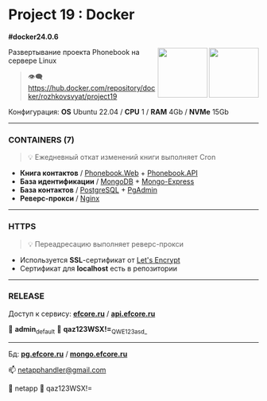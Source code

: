 # Project 19 : Docker
**#docker24.0.6**

<img align="right" width="100" height="100" src="https://github.com/rozhkovsvyat/Project19.Docker/assets/71471748/473223be-eaa6-48c0-bb8c-10485c608d80">
<img align="right" width="100" height="100" src="https://github.com/rozhkovsvyat/Project19.Docker/assets/71471748/184cf010-61c6-4488-baef-7f79979b2a59">

Развертывание проекта Phonebook на сервере Linux

> :eye_speech_bubble: https://hub.docker.com/repository/docker/rozhkovsvyat/project19

Конфигурация: **OS** Ubuntu 22.04 / **CPU** 1 / **RAM** 4Gb / **NVMe** 15Gb

---

### CONTAINERS (7)

> 💡 Ежедневный откат изменений книги выполняет Cron

* **Книга контактов** / [Phonebook.Web](https://hub.docker.com/layers/rozhkovsvyat/project19/web/images/sha256-9d868c7bdd131866eb552de00f5c440b5d0a3b84270cb31090c6ac09afe44272?context=repo) + [Phonebook.API](https://hub.docker.com/layers/rozhkovsvyat/project19/api/images/sha256-95493f8e44b5972996270b9eb01b7b6087e95421f9dbfc7fce987c04e72238e5?context=repo)
* **База идентификации** / [MongoDB](https://hub.docker.com/_/mongo) + [Mongo-Express](https://hub.docker.com/_/mongo-express)
* **База контактов** / [PostgreSQL](https://hub.docker.com/_/postgres) + [PgAdmin](https://hub.docker.com/r/dpage/pgadmin4)
* **Реверс-прокси** / [Nginx](https://hub.docker.com/_/nginx)

---

### HTTPS

> 💡 Переадресацию выполняет реверс-прокси

* Используется **SSL**-сертификат от [Let's Encrypt](https://letsencrypt.org/)
* Сертификат для **localhost** есть в репозитории

---

### RELEASE

Доступ к сервису: **[efcore.ru](https://efcore.ru)** / **[api.efcore.ru](https://api.efcore.ru/contacts)** 

:busts_in_silhouette: **admin**<sub>default</sub> :key: **qaz123WSX!=**<sub>QWE123asd_</sub>

---

Бд: **[pg.efcore.ru](https://pg.efcore.ru)** / **[mongo.efcore.ru](https://mongo.efcore.ru/contacts)** 

:mailbox: netapphandler@gmail.com

:bust_in_silhouette: netapp :key: qaz123WSX!=
